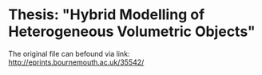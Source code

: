# Thesis: "Hybrid Modelling of Heterogeneous Volumetric Objects"
The original file can befound via link: http://eprints.bournemouth.ac.uk/35542/

